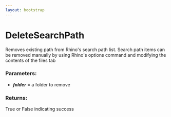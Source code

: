 ```yaml
---
layout: bootstrap
---
```


# DeleteSearchPath

Removes existing path from Rhino's search path list. Search path items
        can be removed manually by using Rhino's options command and modifying the
        contents of the files tab
        

### Parameters:

- ***folder*** = a folder to remove
        

### Returns:


True or False indicating success
        
